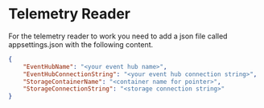 # Telemetry Reader

For the telemetry reader to work you need to add a json file called appsettings.json with the following content.

```json
{
    "EventHubName": "<your event hub name>",
    "EventHubConnectionString": "<your event hub connection string>",
    "StorageContainerName": "<container name for pointer>",
    "StorageConnectionString": "<storage connection string>"
}
```